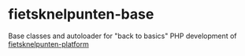 # fietsknelpunten-base

Base classes and autoloader for "back to basics" PHP development of [fietsknelpunten-platform](https://github.com/lieven/fietsknelpunten-platform/tree/feature/back_to_basics)
